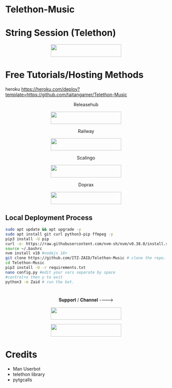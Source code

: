 # Telethon-Music

# String Session (Telethon)

<p align="center"><a href="https://replit.com/@Itz-zaid/Generator"> <img src="https://img.shields.io/badge/String%20Session-black?style=for-the-badge&logo=web" width="220" height="38.45"/></a></p>

# Free Tutorials/Hosting Methods 
heroku
https://heroku.com/deploy?template=https://github.com/taitangamer/Telethon-Music
<p align="center">Releasehub </p>

<p align="center"><a href="https://youtu.be/IDDyldUHOKo"> <img src="https://img.shields.io/badge/Releasehub%20Deploy-black?style=for-the-badge&logo=youtube" width="220" height="38.45"/></a></p>

<p align="center">Railway </p>

<p align="center"><a href="https://youtu.be/Uzof6djzD-M"> <img src="https://img.shields.io/badge/Railway%20Deploy-black?style=for-the-badge&logo=railway" width="220" height="38.45"/></a></p> 

<p align="center">Scalingo </p>

<p align="center"><a href="https://youtu.be/NjKUeaAM0RI"> <img src="https://img.shields.io/badge/Scalingo%20Deploy-blue?style=for-the-badge&logo=youtube" width="220" height="38.45"/></a></p>

<p align="center">Doprax </p>

<p align="center"><a href="https://youtu.be/NjKUeaAM0RI"> <img src="https://img.shields.io/badge/Doprax%20Deploy-blue?style=for-the-badge&logo=youtube" width="220" height="38.45"/></a></p>


## Local Deployment Process
```sh
sudo apt update && apt upgrade -y
sudo apt install git curl python3-pip ffmpeg -y
pip3 install -U pip
curl -o- https://raw.githubusercontent.com/nvm-sh/nvm/v0.38.0/install.sh | bash 
source ~/.bashrc
nvm install v18 #nodejs 18+
git clone https://github.com/ITZ-ZAID/Telethon-Music # clone the repo.
cd Telethon-Music
pip3 install -U -r requirements.txt
nano config.py #edit your vars separate by space
#control+x then y to exit
python3 -m Zaid # run the bot.
```
#

<p align="center">𝐒𝐮𝐩𝐩𝐨𝐫𝐭 / 𝐂𝐡𝐚𝐧𝐧𝐞𝐥 ----> </p>

<p align="center"><a href="https://t.me/TheSupportChat"><img src="https://img.shields.io/badge/ᴛᴇʟᴇɢʀᴀᴍ-𝐒𝐮𝐩𝐩𝐨𝐫𝐭-black?&style=for-the-badge&logo=telegram" width="220" height="38.45"></a></p>
<p align="center"><a href="https://t.me/TheUpdatesChannel"><img src="https://img.shields.io/badge/ᴛᴇʟᴇɢʀᴀᴍ-𝐔𝐩𝐝𝐚𝐭𝐞𝐬-black?&style=for-the-badge&logo=telegram" width="220" height="38.45"></a></p>

# Credits
- Man Userbot
- telethon library
- pytgcalls
